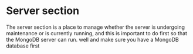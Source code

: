 # Server section
The server section is a place to manage whether the server is undergoing maintenance or is currently running, and this is important to do first so that the MongoDB server can run.
well and make sure you have a MongoDB database first
